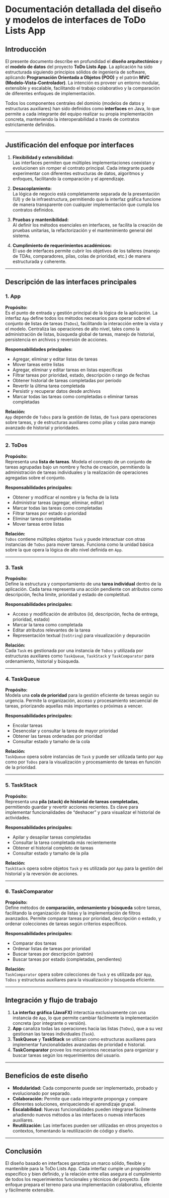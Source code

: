 # Documentación detallada del diseño y modelos de interfaces de ToDo Lists App

## Introducción

El presente documento describe en profundidad el **diseño arquitectónico** y el **modelo de datos** del proyecto **ToDo Lists App**. La aplicación ha sido estructurada siguiendo principios sólidos de ingeniería de software, aplicando **Programación Orientada a Objetos (POO)** y el patrón **MVC (Modelo-Vista-Controlador)**. La intención es proveer un entorno modular, extensible y escalable, facilitando el trabajo colaborativo y la comparación de diferentes enfoques de implementación.

Todos los componentes centrales del dominio (modelos de datos y estructuras auxiliares) han sido definidos como **interfaces** en Java, lo que permite a cada integrante del equipo realizar su propia implementación concreta, manteniendo la interoperabilidad a través de contratos estrictamente definidos.

---

## Justificación del enfoque por interfaces

1. **Flexibilidad y extensibilidad:**  
   Las interfaces permiten que múltiples implementaciones coexistan y evolucionen sin romper el contrato principal. Cada integrante puede experimentar con diferentes estructuras de datos, algoritmos y enfoques, facilitando la comparación y el aprendizaje.

2. **Desacoplamiento:**  
   La lógica de negocio está completamente separada de la presentación (UI) y de la infraestructura, permitiendo que la interfaz gráfica funcione de manera transparente con cualquier implementación que cumpla los contratos definidos.

3. **Pruebas y mantenibilidad:**  
   Al definir los métodos esenciales en interfaces, se facilita la creación de pruebas unitarias, la refactorización y el mantenimiento general del sistema.

4. **Cumplimiento de requerimientos académicos:**  
   El uso de interfaces permite cubrir los objetivos de los talleres (manejo de TDAs, comparadores, pilas, colas de prioridad, etc.) de manera estructurada y coherente.

---

## Descripción de las interfaces principales

### 1. **App**

**Propósito:**  
Es el punto de entrada y gestión principal de la lógica de la aplicación. La interfaz `App` define todos los métodos necesarios para operar sobre el conjunto de listas de tareas (`ToDos`), facilitando la interacción entre la vista y el modelo. Centraliza las operaciones de alto nivel, tales como la administración de listas, búsqueda global de tareas, manejo de historial, persistencia en archivos y reversión de acciones.

**Responsabilidades principales:**

- Agregar, eliminar y editar listas de tareas
- Mover tareas entre listas
- Agregar, eliminar y editar tareas en listas específicas
- Filtrar tareas por prioridad, estado, descripción o rango de fechas
- Obtener historial de tareas completadas por período
- Revertir la última tarea completada
- Persistir y recuperar datos desde archivos
- Marcar todas las tareas como completadas o eliminar tareas completadas

**Relación:**  
`App` depende de `ToDos` para la gestión de listas, de `Task` para operaciones sobre tareas, y de estructuras auxiliares como pilas y colas para manejo avanzado de historial y prioridades.

---

### 2. **ToDos**

**Propósito:**  
Representa una **lista de tareas**. Modela el concepto de un conjunto de tareas agrupadas bajo un nombre y fecha de creación, permitiendo la administración de tareas individuales y la realización de operaciones agregadas sobre el conjunto.

**Responsabilidades principales:**

- Obtener y modificar el nombre y la fecha de la lista
- Administrar tareas (agregar, eliminar, editar)
- Marcar todas las tareas como completadas
- Filtrar tareas por estado o prioridad
- Eliminar tareas completadas
- Mover tareas entre listas

**Relación:**  
`ToDos` contiene múltiples objetos `Task` y puede interactuar con otras instancias de `ToDos` para mover tareas. Funciona como la unidad básica sobre la que opera la lógica de alto nivel definida en `App`.

---

### 3. **Task**

**Propósito:**  
Define la estructura y comportamiento de una **tarea individual** dentro de la aplicación. Cada tarea representa una acción pendiente con atributos como descripción, fecha límite, prioridad y estado de completitud.

**Responsabilidades principales:**

- Acceso y modificación de atributos (id, descripción, fecha de entrega, prioridad, estado)
- Marcar la tarea como completada
- Editar atributos relevantes de la tarea
- Representación textual (`toString`) para visualización y depuración

**Relación:**  
Cada `Task` es gestionada por una instancia de `ToDos` y utilizada por estructuras auxiliares como `TaskQueue`, `TaskStack` y `TaskComparator` para ordenamiento, historial y búsqueda.

---

### 4. **TaskQueue**

**Propósito:**  
Modela una **cola de prioridad** para la gestión eficiente de tareas según su urgencia. Permite la organización, acceso y procesamiento secuencial de tareas, priorizando aquellas más importantes o próximas a vencer.

**Responsabilidades principales:**

- Encolar tareas
- Desencolar y consultar la tarea de mayor prioridad
- Obtener las tareas ordenadas por prioridad
- Consultar estado y tamaño de la cola

**Relación:**  
`TaskQueue` opera sobre instancias de `Task` y puede ser utilizada tanto por `App` como por `ToDos` para la visualización y procesamiento de tareas en función de la prioridad.

---

### 5. **TaskStack**

**Propósito:**  
Representa una **pila (stack) de historial de tareas completadas**, permitiendo guardar y revertir acciones recientes. Es clave para implementar funcionalidades de “deshacer” y para visualizar el historial de actividades.

**Responsabilidades principales:**

- Apilar y desapilar tareas completadas
- Consultar la tarea completada más recientemente
- Obtener el historial completo de tareas
- Consultar estado y tamaño de la pila

**Relación:**  
`TaskStack` opera sobre objetos `Task` y es utilizada por `App` para la gestión del historial y la reversión de acciones.

---

### 6. **TaskComparator**

**Propósito:**  
Define métodos de **comparación, ordenamiento y búsqueda** sobre tareas, facilitando la organización de listas y la implementación de filtros avanzados. Permite comparar tareas por prioridad, descripción o estado, y ordenar colecciones de tareas según criterios específicos.

**Responsabilidades principales:**

- Comparar dos tareas
- Ordenar listas de tareas por prioridad
- Buscar tareas por descripción (patrón)
- Buscar tareas por estado (completadas, pendientes)

**Relación:**  
`TaskComparator` opera sobre colecciones de `Task` y es utilizada por `App`, `ToDos` y estructuras auxiliares para la visualización y búsqueda eficiente.

---

## Integración y flujo de trabajo

1. **La interfaz gráfica (JavaFX)** interactúa exclusivamente con una instancia de `App`, lo que permite cambiar fácilmente la implementación concreta (por integrante o versión).
2. **App** canaliza todas las operaciones hacia las listas (`ToDos`), que a su vez gestionan las tareas individuales (`Task`).
3. **TaskQueue** y **TaskStack** se utilizan como estructuras auxiliares para implementar funcionalidades avanzadas de prioridad e historial.
4. **TaskComparator** provee los mecanismos necesarios para organizar y buscar tareas según los requerimientos del usuario.

---

## Beneficios de este diseño

- **Modularidad:** Cada componente puede ser implementado, probado y evolucionado por separado.
- **Colaboración:** Permite que cada integrante proponga y compare diferentes soluciones, enriqueciendo el aprendizaje grupal.
- **Escalabilidad:** Nuevas funcionalidades pueden integrarse fácilmente añadiendo nuevos métodos a las interfaces o nuevas interfaces auxiliares.
- **Reutilización:** Las interfaces pueden ser utilizadas en otros proyectos o contextos, fomentando la reutilización de código y diseño.

---

## Conclusión

El diseño basado en interfaces garantiza un marco sólido, flexible y mantenible para la ToDo Lists App. Cada interfaz cumple un propósito específico y bien definido, y la relación entre ellas asegura el cumplimiento de todos los requerimientos funcionales y técnicos del proyecto. Este enfoque prepara el terreno para una implementación colaborativa, eficiente y fácilmente extensible.
